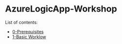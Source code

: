 # AzureLogicApp-Workshop

List of contents:
- [0-Prerequisites](./0-Prerequisities/Installation.md)
- [1-Basic Worklow](.)
